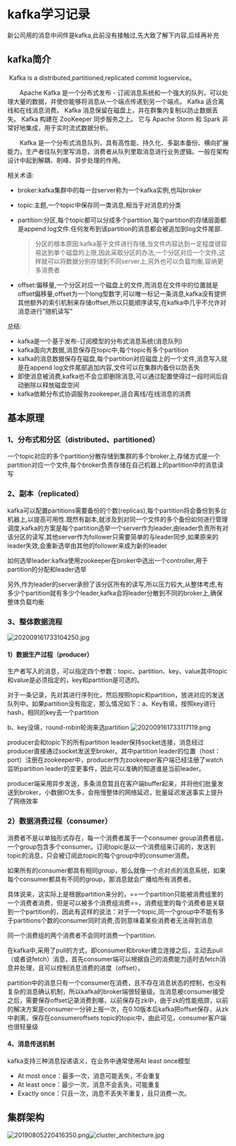 # kafka学习记录

新公司用的消息中间件是kafka,此前没有接触过,先大致了解下内容,后续再补充

## kafka简介

​		Kafka is a distributed,partitioned,replicated commit logservice。

  Apache Kafka 是一个分布式发布 - 订阅消息系统和一个强大的队列，可以处理大量的数据，并使你能够将消息从一个端点传递到另一个端点。 Kafka 适合离线和在线消息消费。 Kafka 消息保留在磁盘上，并在群集内复制以防止数据丢失。 Kafka 构建在 ZooKeeper 同步服务之上。 它与 Apache Storm 和 Spark 非常好地集成，用于实时流式数据分析。

  Kafka 是一个分布式消息队列，具有高性能、持久化、多副本备份、横向扩展能力。生产者往队列里写消息，消费者从队列里取消息进行业务逻辑。一般在架构设计中起到解耦、削峰、异步处理的作用。



相关术语:

- broker:kafka集群中的每一台server称为一个kafka实例,也叫broker

- topic:主题,一个topic中保存同一类消息,相当于对消息的分类

- partition:分区,每个topic都可以分成多个partition,每个partition的存储层面都是append log文件.任何发布到该partition的消息都会被追加到log文件尾部.

  >分区的根本原因:kafka基于文件进行存储,当文件内容达到一定程度很容易达到单个磁盘的上限,因此采取分区的办法,一个分区对应一个文件,这样就可以将数据分别存储到不同server上,另外也可以负载均衡,容纳更多消费者

- offset:偏移量,一个分区对应一个磁盘上的文件,而消息在文件中的位置就是offset偏移量,offset为一个long型数字,可以唯一标记一条消息,kafka没有提供其他额外的索引机制来存储offset,所以只能顺序读写,在kafka中几乎不允许对消息进行"随机读写"

总结:

- kafka是一个基于发布-订阅模型的分布式消息系统(消息队列)
- kafka面向大数据,消息保存在topic中,每个topic有多个partition
- kafka的消息数据保存在磁盘,每个partition对应磁盘上的一个文件,消息写入就是在append log文件尾部追加内容,文件可以在集群内备份以防丢失
- 即使消息被消费,kafka也不会立即删除消息,可以通过配置使得过一段时间后自动删除以释放磁盘空间
- kafka依赖分布式协调服务zookeeper,适合离线/在线消息的消费

## 基本原理

### 1、分布式和分区（distributed、partitioned）

一个topic对应的多个partition分散存储到集群的多个broker上,存储方式是一个partition对应一个文件,每个broker负责存储在自己机器上的partition中的消息读写

### 2、副本（replicated）

kafka可以配置partitions需要备份的个数(replicas),每个partition将会备份到多台机器上,以提高可用性.既然有副本,就涉及到对同一个文件的多个备份如何进行管理调度,kafka的方案是每个partition选举一个server作为leader,由leader负责所有对该分区的读写,其他server作为follower只需要简单的与leader同步,如果原来的leader失效,会重新选举由其他的follower来成为新的leader

如何选举leader:kafka使用zookeeper在broker中选出一个controller,用于partition的分配和leader选举

另外,作为leader的server承担了该分区所有的读写,所以压力较大,从整体考虑,有多少个partition就有多少个leader,kafka会将leader分散到不同的broker上,确保整体负载均衡

### 3、整体数据流程

![202009161733104250.jpg](http://io.storyxc.com/storyxc/0baa25b0ca394eb68370a5056577f320.jpg)

#### 1）数据生产过程（producer）

生产者写入的消息，可以指定四个参数：topic、partition、key、value其中topic和value是必须指定的，key和partition是可选的。

对于一条记录，先对其进行序列化，然后按照topic和partition，放进对应的发送队列中。如果partition没有指定，那么情况如下：a、Key有填，按照key进行hash，相同的key去一个partition

  b、key没填，round-robin轮询来选partition
![202009161733117119.png](http://io.storyxc.com/storyxc/14c59ff6e49b4a25be834e28e97aec79.png)


producer会和topic下的所有partition leader保持socket连接，消息经过producer直接通过socket发送至broker。其中partition leader的位置（host：port）注册在zookeeper中，producer作为zookeeper客户端已经注册了watch监听partition leader的变更事件，因此可以准确的知道谁是当前leader。

producer端采用异步发送，多条消息暂且在客户端buffer起来，并将他们批量发送到broker，小数据IO太多，会拖慢整体的网络延迟，批量延迟发送事实上提升了网络效率

### 2）数据消费过程（consumer）

消费者不是以单独形式存在，每一个消费者属于一个consumer group消费者组，一个group包含多个consumer。订阅topic是以一个消费组来订阅的，发送到topic的消息，只会被订阅此topic的每个group中的consumer消费。

如果所有的consumer都具有相同group，那么就像一个点对点的消息系统，如果每个consumer都具有不同的group，那消息就会广播给所有消费者。

具体说来，这实际上是根据partition来分的，==一个partition只能被消费组里的一个消费者消费，但是可以被多个消费组消费==，消费组里的每个消费者是关联到一个partition的，因此有这样的说法：对于一个topic,同一个group中不能有多于partitions个数的consumer同时消费,否则意味着某些消费者无法得到消息

同一个消费组的两个消费者不会同时消费一个partition.

在kafka中,采用了pull的方式，即consumer和broker建立连接之后，主动去pull（或者说fetch）消息，首先consumer端可以根据自己的消费能力适时去fetch消息并处理，且可以控制消息消费的进度（offset）。

partition中的消息只有一个consumer在消费，且不存在消息状态的控制，也没有复杂的消息确认机制，所以kafka的broker端很轻量级。当消息被consumer接受之后，需要保存offset记录消费到哪，以前保存在zk中，由于zk的性能瓶颈，以前的解决方案是consumer一分钟上报一次，在0.10版本后kafka把offset保存，从zk中剥离，保存在consumeroffsets topic的topic中，由此可见，consumer客户端也很轻量级

#### 4、消息传送机制

kafka支持三种消息投递语义，在业务中通常使用At least once模型

- At most once：最多一次，消息可能丢失，不会重复
- At least once：最少一次，消息不会丢失，可能重复
- Exactly once：只且一次，消息不丢失不重复，且只消费一次。

## 集群架构


![20190805220416350.png](http://io.storyxc.com/storyxc/4dd59c664ee545948186e2adf332a2be.png)![cluster_architecture.jpg](http://io.storyxc.com/storyxc/1ebece4a4f0c48e8ab3b66a09bd9b9ab.jpg)